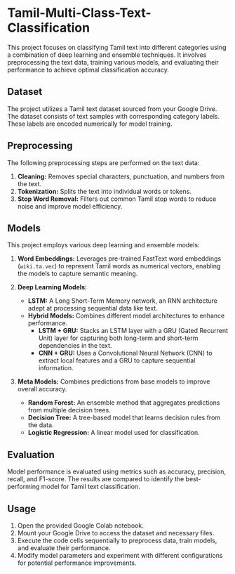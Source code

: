 # Tamil-Multi-Class-Text-Classification
This project focuses on classifying Tamil text into different categories using a combination of deep learning and ensemble techniques. It involves preprocessing the text data, training various models, and evaluating their performance to achieve optimal classification accuracy.


## Dataset

The project utilizes a Tamil text dataset sourced from your Google Drive. The dataset consists of text samples with corresponding category labels. These labels are encoded numerically for model training.

## Preprocessing

The following preprocessing steps are performed on the text data:

1. **Cleaning:** Removes special characters, punctuation, and numbers from the text.
2. **Tokenization:** Splits the text into individual words or tokens.
3. **Stop Word Removal:** Filters out common Tamil stop words to reduce noise and improve model efficiency.

## Models

This project employs various deep learning and ensemble models:

1. **Word Embeddings:** Leverages pre-trained FastText word embeddings (`wiki.ta.vec`) to represent Tamil words as numerical vectors, enabling the models to capture semantic meaning.

2. **Deep Learning Models:**
    - **LSTM:** A Long Short-Term Memory network, an RNN architecture adept at processing sequential data like text.
    - **Hybrid Models:** Combines different model architectures to enhance performance.
        - **LSTM + GRU:** Stacks an LSTM layer with a GRU (Gated Recurrent Unit) layer for capturing both long-term and short-term dependencies in the text.
        - **CNN + GRU:** Uses a Convolutional Neural Network (CNN) to extract local features and a GRU to capture sequential information.

3. **Meta Models:** Combines predictions from base models to improve overall accuracy.
    - **Random Forest:** An ensemble method that aggregates predictions from multiple decision trees.
    - **Decision Tree:** A tree-based model that learns decision rules from the data.
    - **Logistic Regression:** A linear model used for classification.


## Evaluation

Model performance is evaluated using metrics such as accuracy, precision, recall, and F1-score. The results are compared to identify the best-performing model for Tamil text classification.

## Usage

1. Open the provided Google Colab notebook.
2. Mount your Google Drive to access the dataset and necessary files.
3. Execute the code cells sequentially to preprocess data, train models, and evaluate their performance.
4. Modify model parameters and experiment with different configurations for potential performance improvements.

